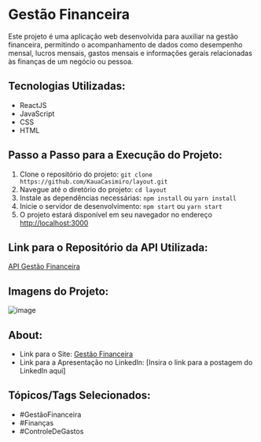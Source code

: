 # Gestão Financeira

Este projeto é uma aplicação web desenvolvida para auxiliar na gestão financeira, permitindo o acompanhamento de dados como desempenho mensal, lucros mensais, gastos mensais e informações gerais relacionadas às finanças de um negócio ou pessoa.

## Tecnologias Utilizadas:
- ReactJS
- JavaScript
- CSS
- HTML

## Passo a Passo para a Execução do Projeto:
1. Clone o repositório do projeto: `git clone https://github.com/KauaCasimiro/layout.git`
2. Navegue até o diretório do projeto: `cd layout`
3. Instale as dependências necessárias: `npm install` ou `yarn install`
4. Inicie o servidor de desenvolvimento: `npm start` ou `yarn start`
5. O projeto estará disponível em seu navegador no endereço [http://localhost:3000](http://localhost:3000)

## Link para o Repositório da API Utilizada:
[API Gestão Financeira](https://github.com/KauaCasimiro/M4MiniProjeto)

## Imagens do Projeto:
![image](https://github.com/KauaCasimiro/layout/assets/73629186/1716b241-d795-4583-b3e0-e00e384c7d6c)


## About:
- Link para o Site: [Gestão Financeira](https://gestao-financeira-inky.vercel.app/)
- Link para a Apresentação no LinkedIn: [Insira o link para a postagem do LinkedIn aqui]

## Tópicos/Tags Selecionados:
- #GestãoFinanceira
- #Finanças
- #ControleDeGastos
